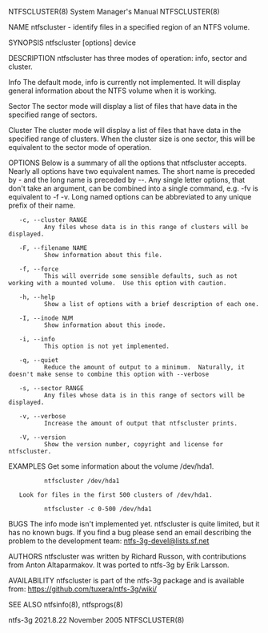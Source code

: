 NTFSCLUSTER(8)                                                                    System Manager's Manual                                                                   NTFSCLUSTER(8)

NAME
       ntfscluster - identify files in a specified region of an NTFS volume.

SYNOPSIS
       ntfscluster [options] device

DESCRIPTION
       ntfscluster has three modes of operation: info, sector and cluster.

   Info
       The default mode, info is currently not implemented.  It will display general information about the NTFS volume when it is working.

   Sector
       The sector mode will display a list of files that have data in the specified range of sectors.

   Cluster
       The  cluster  mode will display a list of files that have data in the specified range of clusters.  When the cluster size is one sector, this will be equivalent to the sector mode
       of operation.

OPTIONS
       Below is a summary of all the options that ntfscluster accepts.  Nearly all options have two equivalent names.  The short name is preceded by - and the long name  is  preceded  by
       --.  Any single letter options, that don't take an argument, can be combined into a single command, e.g.  -fv is equivalent to -f -v.  Long named options can be abbreviated to any
       unique prefix of their name.

       -c, --cluster RANGE
              Any files whose data is in this range of clusters will be displayed.

       -F, --filename NAME
              Show information about this file.

       -f, --force
              This will override some sensible defaults, such as not working with a mounted volume.  Use this option with caution.

       -h, --help
              Show a list of options with a brief description of each one.

       -I, --inode NUM
              Show information about this inode.

       -i, --info
              This option is not yet implemented.

       -q, --quiet
              Reduce the amount of output to a minimum.  Naturally, it doesn't make sense to combine this option with --verbose

       -s, --sector RANGE
              Any files whose data is in this range of sectors will be displayed.

       -v, --verbose
              Increase the amount of output that ntfscluster prints.

       -V, --version
              Show the version number, copyright and license for ntfscluster.

EXAMPLES
       Get some information about the volume /dev/hda1.

              ntfscluster /dev/hda1

       Look for files in the first 500 clusters of /dev/hda1.

              ntfscluster -c 0-500 /dev/hda1

BUGS
       The info mode isn't implemented yet.  ntfscluster is quite limited, but it has no known bugs.  If you find a bug please send an email describing the  problem  to  the  development
       team:
       ntfs-3g-devel@lists.sf.net

AUTHORS
       ntfscluster was written by Richard Russon, with contributions from Anton Altaparmakov.  It was ported to ntfs-3g by Erik Larsson.

AVAILABILITY
       ntfscluster is part of the ntfs-3g package and is available from:
       https://github.com/tuxera/ntfs-3g/wiki/

SEE ALSO
       ntfsinfo(8), ntfsprogs(8)

ntfs-3g 2021.8.22                                                                      November 2005                                                                        NTFSCLUSTER(8)
